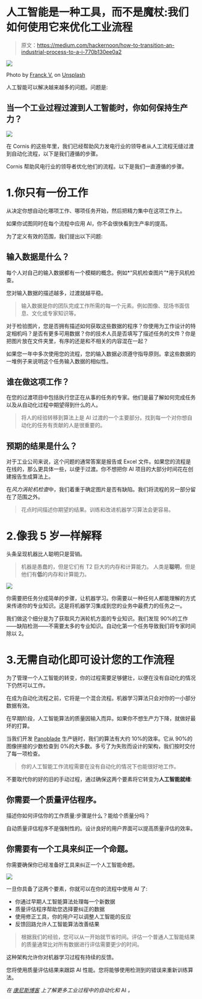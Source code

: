 # 人工智能是一种工具，而不是魔杖:我们如何使用它来优化工业流程

> 原文：<https://medium.com/hackernoon/how-to-transition-an-industrial-process-to-a-i-770b130ee0a2>

![](img/daaf1457b571d4f92f0ea524e92432fd.png)

Photo by [Franck V.](https://unsplash.com/photos/U3sOwViXhkY?utm_source=unsplash&utm_medium=referral&utm_content=creditCopyText) on [Unsplash](https://unsplash.com/search/photos/robot%20piano?utm_source=unsplash&utm_medium=referral&utm_content=creditCopyText)

人工智能可以解决越来越多的问题。问题是:

## 当一个工业过程过渡到人工智能时，你如何保持生产力？

![](img/bc9dfa248278a2bf7e83c2d6f3e8826e.png)

在 Cornis 的这些年里，我们已经帮助风力发电行业的领导者从人工流程无缝过渡到自动化流程，以下是我们遵循的步骤。

Cornis 帮助风电行业的领导者优化他们的流程。以下是我们一直遵循的步骤。

# 1.你只有一份工作

从决定你想自动化哪项工作、哪项任务开始，然后把精力集中在这项工作上。

如果你试图同时在每个流程中应用 AI，你不会很快看到生产率的提高。

为了定义有效的范围，我们提出以下问题:

## 输入数据是什么？

每个人对自己的输入数据都有一个模糊的概念。例如*“风机检查图片”*用于风机检查。

您对输入数据的描述越多，过渡就越平稳。

> 输入数据是你的团队完成工作所需的每一个元素。例如图像、现场书面信息、文化或专家知识等。

对于检验图片，您是否拥有描述如何获取这些数据的程序？你使用为工作设计的特定相机吗？是否有更多可用数据？你的技术人员是否填写了描述任务的文件？你是把图片放在文件夹里，有序的还是和不相关的内容混在一起？

如果您一年中多次使用您的流程，您的输入数据必须遵守指导原则。拿这些数据的一堆例子来说明这个任务输入数据的相似性。

## 谁在做这项工作？

在您的过渡项目中包括执行您正在从事的任务的专家。他们是最了解如何完成任务以及从自动化过程中期望得到什么的人。

> 将人的经验转移到算法上是 AI 过渡的一个主要部分。找到每一个对你想自动化的任务有贡献的人是很重要的。

## **预期的结果是什么？**

对于工业公司来说，这个问题的通常答案是报告或 Excel 文件。如果您的流程是在线的，那么更具体一些，以便于过渡。你不想把你 AI 项目的大部分时间花在创建报告生成算法上。

在*风力涡轮机检查*中，我们着重于确定图片是否有缺陷。我们将流程的另一部分留在了范围之外。

> 花点时间描述你期望的结果。训练和改进机器学习算法会更容易。

# 2.像我 5 岁一样解释

头条呈现机器比人聪明只是营销。

> 机器是愚蠢的，但是它们有 T2 巨大的内存和计算能力。
> 人类是**聪明**，但是他们有**低**的内存和计算能力。

![](img/4d9fbcaf5f68335f48cdda58c8d54bb8.png)

你需要把任务分成简单的步骤，让机器学习。你需要以一种任何人都能理解的方式来传递你的专业知识。这是将机器学习集成到您的业务中最费力的任务之一。

我们做这个细分是为了获取风力涡轮机方面的专业知识。我们发现 90%的工作——缺陷检测——不需要太多的专业知识。自动化第一个任务导致我们将专家时间除以 2。

# 3.无需自动化即可设计您的工作流程

为了管理一个人工智能的转变，你的过程需要足够健壮，以便在没有自动化的情况下仍然可以工作。

在成为自动化流程之前，它将是一个混合流程。机器学习算法只会对你的一小部分数据有效。

在早期阶段，人工智能算法的质量因输入而异。如果你不想生产力下降，就做好最坏的打算。

当我们开发 [Panoblade](https://home.cornis.fr/panoblade/) 生产链时，我们的算法有大约 10%的效率。它从 90%的图像拼接的少数检查到 0%的大多数。多亏了为失败而设计的架构，我们按时交付了每一项检查。

> 你的人工智能工作流程需要在没有自动化的情况下也能很好地工作。

不要取代你的好的旧的手动过程，通过确保这两个要素将它转变为**人工智能就绪**:

## 你需要一个质量评估程序。

描述你如何评估你的工作质量:步骤是什么？能给个质量分吗？

自动质量评估程序不是强制性的。设计良好的用户界面可以提高质量评估的效率。

## 你需要有一个工具来纠正一个命题。

你需要确保你已经准备好工具来纠正一个人工智能命题。

![](img/4cd96e5c028724669c332723c97661c2.png)

一旦你具备了这两个要素，你就可以在你的流程中使用 AI 了:

*   你通过早期人工智能算法处理每一个新数据
*   质量评估程序帮助您选择要纠正的数据
*   使用修正工具，你的用户可以调整人工智能的反应
*   反馈回路允许人工智能算法改善结果

> 根据我们的经验，您可以从一开始就节省时间。评估一个普通人工智能结果的质量通常比对所有数据进行评估需要更少的时间。

这种架构允许你对机器学习过程有持续的反馈。

您将使用质量评估结果来跟踪 AI 性能。您将能够使用检测到的错误来重新训练算法。

*在* [*康尼斯博客*](https://ai.cornis.fr) *上了解更多工业过程中的自动化和* AI *。*